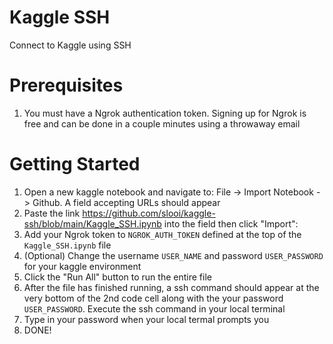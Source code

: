 # Kaggle SSH
Connect to Kaggle using SSH

# Prerequisites
1) You must have a Ngrok authentication token. Signing up for Ngrok is free and can be done in a couple minutes using a throwaway email

# Getting Started
1) Open a new kaggle notebook and navigate to: File -> Import Notebook -> Github. A field accepting URLs should appear
2) Paste the link https://github.com/slooi/kaggle-ssh/blob/main/Kaggle_SSH.ipynb into the field then click "Import": 
3) Add your Ngrok token to `NGROK_AUTH_TOKEN` defined at the top of the `Kaggle_SSH.ipynb` file
4) (Optional) Change the username `USER_NAME` and password `USER_PASSWORD` for your kaggle environment
5) Click the "Run All" button to run the entire file
6) After the file has finished running, a ssh command should appear at the very bottom of the 2nd code cell along with the your password `USER_PASSWORD`. Execute the ssh command in your local terminal
7) Type in your password when your local termal prompts you
8) DONE!
